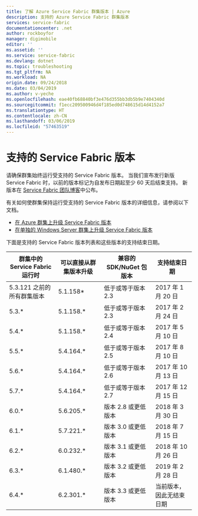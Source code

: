 ```yaml
---
title: 了解 Azure Service Fabric 群集版本 | Azure
description: 支持的 Azure Service Fabric 群集版本
services: service-fabric
documentationcenter: .net
author: rockboyfor
manager: digimobile
editor: ''
ms.assetid: ''
ms.service: service-fabric
ms.devlang: dotnet
ms.topic: troubleshooting
ms.tgt_pltfrm: NA
ms.workload: NA
origin.date: 09/24/2018
ms.date: 03/04/2019
ms.author: v-yeche
ms.openlocfilehash: eae40fb68840bf3e476d355bb3db5b9e7404340d
ms.sourcegitcommit: f1ecc209500946d4f185ed0d748615d14d4152a7
ms.translationtype: HT
ms.contentlocale: zh-CN
ms.lasthandoff: 03/06/2019
ms.locfileid: "57463519"
---
```

# <a name="supported-service-fabric-versions"></a>支持的 Service Fabric 版本

请确保群集始终运行受支持的 Service Fabric 版本。 当我们宣布发行新版 Service Fabric 时，以前的版本标记为自发布日期起至少 60 天后结束支持。 新版本在 [Service Fabric 团队博客](https://blogs.msdn.microsoft.com/azureservicefabric/)中公布。

有关如何使群集保持运行受支持的 Service Fabric 版本的详细信息，请参阅以下文档。

- [在 Azure 群集上升级 Service Fabric 版本](service-fabric-cluster-upgrade.md)
- [在单独的 Windows Server 群集上升级 Service Fabric 版本](service-fabric-cluster-upgrade-windows-server.md)

下面是支持的 Service Fabric 版本列表和这些版本的支持结束日期。

| **群集中的 Service Fabric 运行时** | **可以直接从群集版本升级** |**兼容的 SDK/NuGet 包版本** | **支持结束日期** |
| --- | --- |--- | --- |
| 5.3.121 之前的所有群集版本 | 5.1.158* |低于或等于版本 2.3 |2017 年 1 月 20 日 |
| 5.3.* | 5.1.158.* |低于或等于版本 2.3 |2017 年 2 月 24 日 |
| 5.4.* | 5.1.158.* |低于或等于版本 2.4 |2017 年 5 月 10 日       |
| 5.5.* | 5.4.164.* |低于或等于版本 2.5 |2017 年 8 月 10 日    |
| 5.6.* | 5.4.164.* |低于或等于版本 2.6 |2017 年 10 月 13 日   |
| 5.7.* | 5.4.164.* |低于或等于版本 2.7 |2017 年 12 月 15 日  |
| 6.0.* | 5.6.205.* |版本 2.8 或更低版本 |2018 年 3 月 30 日     |
| 6.1.* | 5.7.221.* |版本 3.0 或更低版本 |2018 年 7 月 15 日      |
| 6.2.* | 6.0.232.* |版本 3.1 或更低版本 |2018 年 10 月 26 日   |
| 6.3.* | 6.1.480.* |版本 3.2 或更低版本 |2019 年 2 月 28 日  |
| 6.4.* | 6.2.301.* |版本 3.3 或更低版本 |当前版本，因此无结束日期 |

<!-- Update_Description: update meta properties -->